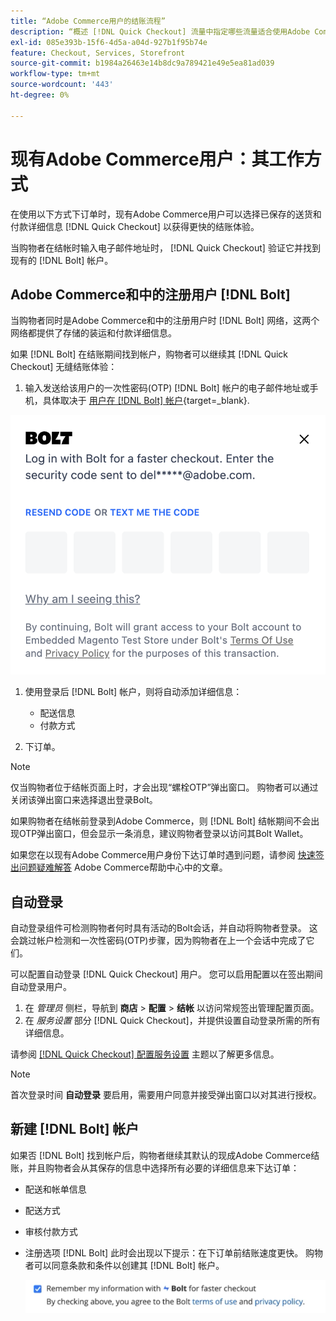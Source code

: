 ```yaml
---
title: “Adobe Commerce用户的结账流程”
description: “概述 [!DNL Quick Checkout] 流量中指定哪些流量适合使用Adobe Commerce用户。”
exl-id: 085e393b-15f6-4d5a-a04d-927b1f95b74e
feature: Checkout, Services, Storefront
source-git-commit: b1984a26463e14b8dc9a789421e49e5ea81ad039
workflow-type: tm+mt
source-wordcount: '443'
ht-degree: 0%

---
```


# 现有Adobe Commerce用户：其工作方式

在使用以下方式下订单时，现有Adobe Commerce用户可以选择已保存的送货和付款详细信息 [!DNL Quick Checkout] 以获得更快的结账体验。

当购物者在结帐时输入电子邮件地址时， [!DNL Quick Checkout] 验证它并找到现有的 [!DNL Bolt] 帐户。

## Adobe Commerce和中的注册用户 [!DNL Bolt]

当购物者同时是Adobe Commerce和中的注册用户时 [!DNL Bolt] 网络，这两个网络都提供了存储的装运和付款详细信息。

如果 [!DNL Bolt] 在结账期间找到帐户，购物者可以继续其 [!DNL Quick Checkout] 无缝结账体验：

1. 输入发送给该用户的一次性密码(OTP) [!DNL Bolt] 帐户的电子邮件地址或手机，具体取决于 [用户在 [!DNL Bolt] 帐户](https://help.bolt.com/shoppers/account/account-settings/#how-to-set-preferred-login-method){target=_blank}.

![OTP弹出窗口](assets/new-logo-otp-email.png)

1. 使用登录后 [!DNL Bolt] 帐户，则将自动添加详细信息：

   - 配送信息
   - 付款方式

1. 下订单。

>[!NOTE]
>
> 仅当购物者位于结帐页面上时，才会出现“螺栓OTP”弹出窗口。 购物者可以通过关闭该弹出窗口来选择退出登录Bolt。

如果购物者在结帐前登录到Adobe Commerce，则 [!DNL Bolt] 结帐期间不会出现OTP弹出窗口，但会显示一条消息，建议购物者登录以访问其Bolt Wallet。

如果您在以现有Adobe Commerce用户身份下达订单时遇到问题，请参阅 [快速签出问题疑难解答](https://experienceleague.adobe.com/docs/commerce-knowledge-base/kb/troubleshooting/miscellaneous/quick-checkout-issues.html) Adobe Commerce帮助中心中的文章。

## 自动登录

自动登录组件可检测购物者何时具有活动的Bolt会话，并自动将购物者登录。 这会跳过帐户检测和一次性密码(OTP)步骤，因为购物者在上一个会话中完成了它们。

可以配置自动登录 [!DNL Quick Checkout] 用户。 您可以启用配置以在签出期间自动登录用户。

1. 在 _管理员_ 侧栏，导航到 **商店** > **配置** > **结帐** 以访问常规签出管理配置页面。
1. 在 _服务设置_ 部分 [!DNL Quick Checkout]，并提供设置自动登录所需的所有详细信息。

请参阅 [[!DNL Quick Checkout] 配置服务设置](../quick-checkout/onboarding.md#configure-service-settings) 主题以了解更多信息。

>[!NOTE]
>
> 首次登录时间 **自动登录** 要启用，需要用户同意并接受弹出窗口以对其进行授权。

## 新建 [!DNL Bolt] 帐户

如果否 [!DNL Bolt] 找到帐户后，购物者继续其默认的现成Adobe Commerce结账，并且购物者会从其保存的信息中选择所有必要的详细信息来下达订单：

- 配送和帐单信息
- 配送方式
- 审核付款方式
- 注册选项 [!DNL Bolt] 此时会出现以下提示：在下订单前结账速度更快。 购物者可以同意条款和条件以创建其 [!DNL Bolt] 帐户。

  ![记住 [!DNL Bolt]](assets/checkbox-remember-bolt.png)
